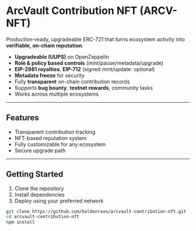 # ArcVault Contribution NFT (ARCV-NFT)

Production-ready, upgradeable ERC-721 that turns ecosystem activity into **verifiable, on-chain reputation**.

- **Upgradeable (UUPS)** on OpenZeppelin
- **Role & policy based controls** (mint/pause/metadata/upgrade)
- **EIP-2981 royalties**, **EIP-712** (signed mint/update: optional)
- **Metadata freeze** for security
- Fully **transparent** on-chain contribution records
- Supports **bug bounty**, **testnet rewards**, community tasks
- Works across multiple ecosystems

---

## Features

- Transparent contribution tracking
- NFT-based reputation system
- Fully customizable for any ecosystem
- Secure upgrade path

---

## Getting Started

1. Clone the repository
2. Install dependencies
3. Deploy using your preferred network

```bash
git clone https://github.com/holdonravn/arcvault-contribution-nft.git
cd arcvault-contribution-nft
npm install
